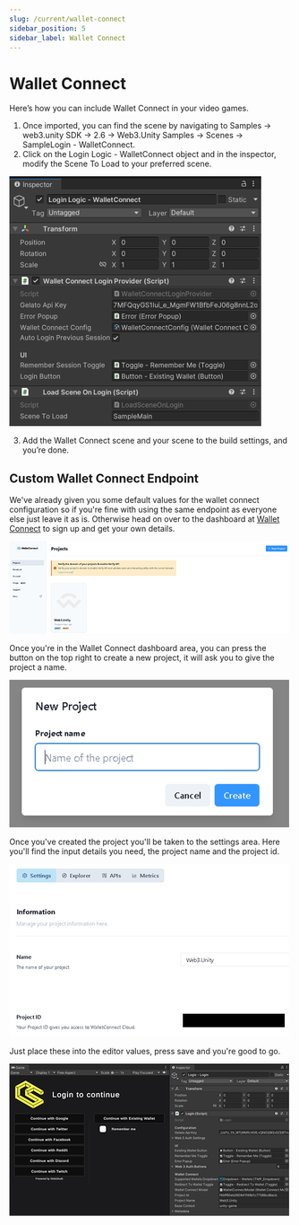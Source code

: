 ```yaml
---
slug: /current/wallet-connect
sidebar_position: 5
sidebar_label: Wallet Connect
---
```


# Wallet Connect

Here’s how you can include Wallet Connect in your video games.

1. Once imported, you can find the scene by navigating to Samples → web3.unity SDK → 2.6 → Web3.Unity Samples → Scenes → SampleLogin - WalletConnect.
2. Click on the Login Logic - WalletConnect object and in the inspector, modify the Scene To Load to your preferred scene.

![](assets/wallets/wallet-connect/wallet-connect-login-logic.png)

3. Add the Wallet Connect scene and your scene to the build settings, and you’re done.

## Custom Wallet Connect Endpoint

We've already given you some default values for the wallet connect configuration so if you're fine with using the same endpoint as everyone else just leave it as is. Otherwise head on over to the dashboard at [Wallet Connect](https://cloud.walletconnect.com/sign-in) to sign up and get your own details.

![](assets/wallets/wallet-connect/wallet-connect-dash.png)

Once you're in the Wallet Connect dashboard area, you can press the button on the top right to create a new project, it will ask you to give the project a name.

![](assets/wallets/wallet-connect/wallet-connect-new-project.png)

Once you've created the project you'll be taken to the settings area. Here you'll find the input details you need, the project name and the project id.

![](assets/wallets/wallet-connect/wallet-connect-project-id.png)

Just place these into the editor values, press save and you're good to go.

![](assets/wallets/wallet-connect/wallet-connect-info.png)